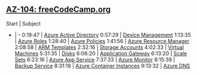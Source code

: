 ## [AZ-104: freeCodeCamp.org](https://www.youtube.com/watch?v=10PbGbTUSAg)

Start | Subject
- | -
0:19:47 | [Azure Active Directory](./freecode/AzureAD.md)
0:57:29 | [Device Management](./freecode/DeviceManagement.md)
1:13:35 | [Azure Roles](./freecode/AzureRoles.md)
1:28:40 | [Azure Policies](./freecode/AzurePolicies.md)
1:41:56 | [Azure Resource Manager](./freecode/AzureResourceManager.md)
2:08:58 | [ARM Templates](./freecode/ARMTemplates.md)
2:32:16 | [Storage Accounts](./freecode/StorageAccounts.md)
4:02:33 | [Virtual Machines](./freecode/VirtualMachines.md)
5:31:35 | [Disks](./freecode/Disks.md)
6:06:20 | [Application Gateway](./freecode/ApplicationGateway.md)
6:13:20 | [Scale Sets](./freecode/ScaleSets.md)
6:23:16 | [Azure App Service](./freecode/AppService.md)
7:37:33 | [Azure Monitor](./freecode/AzureMonitor.md)
8:15:39 | [Backup Service](./freecode/BackupService.md)
8:31:18 | [Azure Container Instances](./freecode/AzureContainerInstances.md)
9:13:32 | [Azure DNS](./freecode/AzureDNS.md)